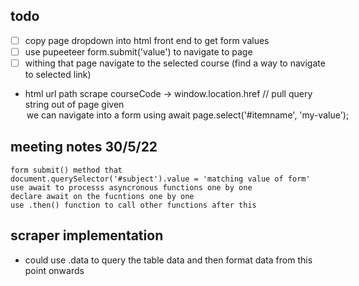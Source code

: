 
## todo
- [ ] copy page dropdown into html front end to get form values
- [ ] use pupeeteer form.submit('value') to navigate to page
- [ ] withing that page navigate to the selected course (find a way to navigate to selected link)

- html url path scrape courseCode -> window.location.href // pull query string out of page
given <option value="my-value"> 
we can navigate into a form using
await page.select('#itemname', 'my-value');

## meeting notes 30/5/22
    form submit() method that
    document.querySelector('#subject').value = 'matching value of form'
    use await to processs asyncronous functions one by one
    declare await on the fucntions one by one  
    use .then() function to call other functions after this

## scraper implementation
- could use .data to query the table data and then format data from this point onwards